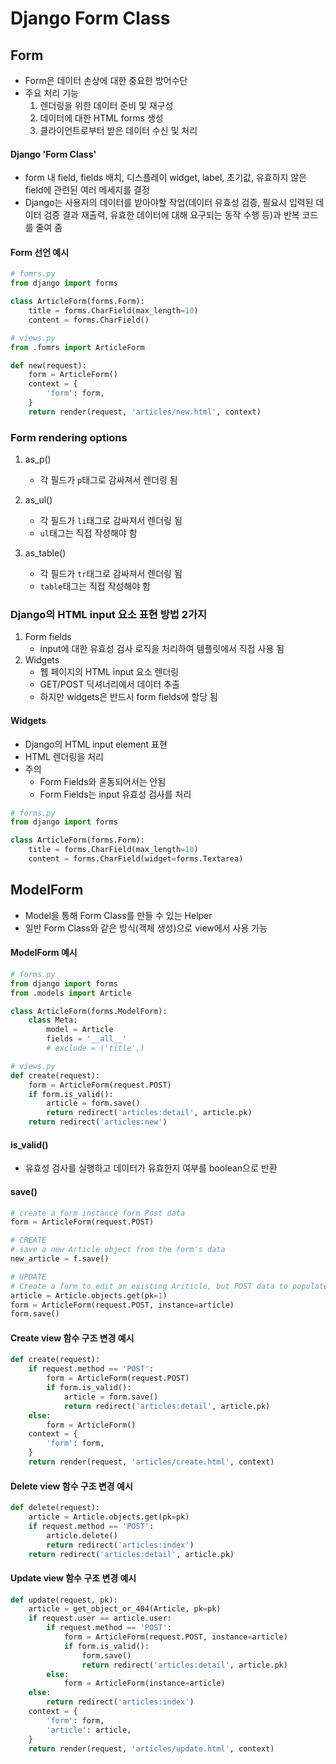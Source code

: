 # Django Form Class

## Form

- Form은 데이터 손상에 대한 중요한 방어수단
- 주요 처리 기능
  1. 렌더링을 위한 데이터 준비 및 재구성
  2. 데이터에 대한 HTML forms 생성
  3. 클라이언트로부터 받은 데이터 수신 및 처리



#### Django 'Form Class'

- form 내 field, fields 배치, 디스플레이 widget, label, 초기값, 유효하지 않은 field에 관련된 여러 메세지를 결정
- Django는 사용자의 데이터를 받아야할 작업(데이터 유효성 검증, 필요시 입력된 데이터 검증 결과 재출력, 유효한 데이터에 대해 요구되는 동작 수행 등)과 반복 코드를 줄여 줌



#### Form 선언 예시

```python
# fomrs.py
from django import forms

class ArticleForm(forms.Form):
    title = forms.CharField(max_length=10)
    content = forms.CharField()
```

```python
# views.py
from .fomrs import ArticleForm

def new(request):
    form = ArticleForm()
    context = {
        'form': form,
    }
    return render(request, 'articles/new.html', context)
```



### Form rendering options

1. as_p()
   - 각 필드가 `p`태그로 감싸져서 렌더링 됨

2. as_ul()
   - 각 필드가 `li`태그로 감싸져서 렌더링 됨
   - `ul`태그는 직접 작성해야 함
3. as_table()
   - 각 필드가 `tr`태그로 감싸져서 렌더링 됨
   - `table`태그는 직접 작성해야 함



### Django의 HTML input 요소 표현 방법 2가지

1. Form fields
   - input에 대한 유효성 검사 로직을 처리하여 템플릿에서 직접 사용 됨
2. Widgets
   - 웹 페이지의 HTML input 요소 렌더링
   - GET/POST 딕셔너리에서 데이터 추출
   - 하지만 widgets은 반드시 form fields에 할당 됨

#### Widgets

- Django의 HTML input element 표현
- HTML 렌더링을 처리
- 주의
  - Form Fields와 혼동되어서는 안됨
  - Form Fields는 input 유효성 검사를 처리

```python
# forms.py
from django import forms

class ArticleForm(forms.Form):
    title = forms.CharField(max_length=10)
    content = forms.CharField(widget=forms.Textarea)
```





## ModelForm

- Model을 통해 Form Class를 만들 수 있는 Helper
- 일반 Form Class와 같은 방식(객체 생성)으로 view에서 사용 가능



#### ModelForm 예시

```python
# forms.py
from django import forms
from .models import Article

class ArticleForm(forms.ModelForm):
    class Meta:
        model = Article
        fields = '__all__'
        # exclude = ('title',)
```

```python
# views.py
def create(request):
    form = ArticleForm(request.POST)
    if form.is_valid():
        article = form.save()
        return redirect('articles:detail', article.pk)
    return redirect('articles:new')
```



#### is_valid()

- 유효성 검사를 실행하고 데이터가 유효한지 여부를 boolean으로 반환



#### save()

```python
# create a form instance form Post data
form = ArticleForm(request.POST)

# CREATE
# save a new Article object from the form's data
new_article = f.save()

# UPDATE
# Create a form to edit an existing Ariticle, but POST data to populate the form
article = Article.objects.get(pk=1)
form = ArticleForm(request.POST, instance=article)
form.save()
```

  

#### Create view 함수 구조 변경 예시

```python
def create(request):
    if request.method == 'POST':
        form = ArticleForm(request.POST)
        if form.is_valid():
            article = form.save()
            return redirect('articles:detail', article.pk)
    else:
        form = ArticleForm()
    context = {
        'form': form,
    }
    return render(request, 'articles/create.html', context)
```

#### Delete view 함수 구조 변경 예시

```python
def delete(request):
    article = Article.objects.get(pk=pk)
    if request.method == 'POST':
        article.delete()
        return redirect('articles:index')
    return redirect('articles:detail', article.pk)
```

#### Update view 함수 구조 변경 예시

```python
def update(request, pk):
    article = get_object_or_404(Article, pk=pk)
    if request.user == article.user:
        if request.method == 'POST':
            form = ArticleForm(request.POST, instance=article)
            if form.is_valid():
                form.save()
                return redirect('articles:detail', article.pk)
        else:
            form = ArticleForm(instance=article)
    else:
        return redirect('articles:index')
    context = {
        'form': form,
        'article': article,
    }
    return render(request, 'articles/update.html', context)
```

